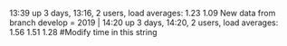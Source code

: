 13:39  up 3 days, 13:16, 2 users, load averages: 1.23 1.09 
New data from branch develop = 2019 | 
14:20  up 3 days, 14:20, 2 users, load averages: 1.56 1.51 1.28 #Modify time in this string
